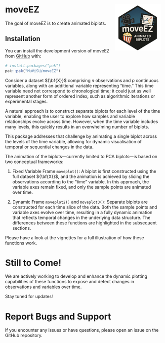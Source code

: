 
<!-- README.md is generated from README.Rmd. Please edit that file -->

# moveEZ <img src="man/figures/logo.png" align="right" width="150"/>

<!-- badges: start -->

<!-- badges: end -->

The goal of moveEZ is to create animated biplots.

## Installation

You can install the development version of moveEZ from
[GitHub](https://github.com/) with:

``` r
# install.packages("pak")
pak::pak("MuViSU/moveEZ")
```

Consider a dataset ${\bf{X}}$ comprising $n$ observations and $p$
continuous variables, along with an additional variable representing
“time.” This time variable need not correspond to chronological time; it
could just as well represent another form of ordered index, such as
algorithmic iterations or experimental stages.

A natural approach is to construct separate biplots for each level of
the time variable, enabling the user to explore how samples and variable
relationships evolve across time. However, when the time variable
includes many levels, this quickly results in an overwhelming number of
biplots.

This package addresses that challenge by animating a single biplot
across the levels of the time variable, allowing for dynamic
visualisation of temporal or sequential changes in the data.

The animation of the biplots—currently limited to PCA biplots—is based
on two conceptual frameworks:

1.  Fixed Variable Frame `moveplot()`: A biplot is first constructed
    using the full dataset ${\bf{X}}$, and the animation is achieved by
    slicing the observations according to the “time” variable. In this
    approach, the variable axes remain fixed, and only the sample points
    are animated over time.

2.  Dynamic Frame `moveplot2()` and `moveplot3()`: Separate biplots are
    constructed for each time slice of the data. Both the sample points
    and variable axes evolve over time, resulting in a fully dynamic
    animation that reflects temporal changes in the underlying data
    structure. The differences between these functions are highlighted
    in the subsequent sections.

Please have a look at the vignettes for a full illustration of how these
functions work.

# Still to Come!

We are actively working to develop and enhance the dynamic plotting
capabilities of these functions to expose and detect changes in
observations and variables over time.

Stay tuned for updates!

# Report Bugs and Support

If you encounter any issues or have questions, please open an issue on
the GitHub repository.
